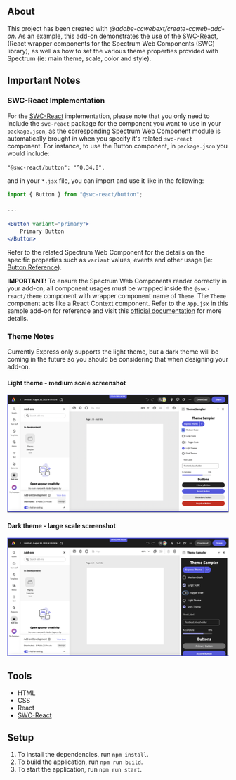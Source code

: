 ## About

This project has been created with _@adobe-ccwebext/create-ccweb-add-on_. As an example, this add-on demonstrates the use of the [SWC-React](https://opensource.adobe.com/spectrum-web-components/using-swc-react/), (React wrapper components for the Spectrum Web Components (SWC) library), as well as how to set the various theme properties provided with Spectrum (ie: main theme, scale, color and style). 

## Important Notes
### SWC-React Implementation
For the [SWC-React](https://opensource.adobe.com/spectrum-web-components/using-swc-react/) implementation, please note that you only need to include the `swc-react` package for the component you want to use in your `package.json`, as the corresponding Spectrum Web Component module is automatically brought in when you specify it's related `swc-react` component.  For instance, to use the Button component, in `package.json` you would include:

`"@swc-react/button": "^0.34.0",`

and in your `*.jsx` file, you can import and use it like in the following:

```jsx
import { Button } from "@swc-react/button";

...

<Button variant="primary">
    Primary Button
</Button>
```

Refer to the related Spectrum Web Component for the details on the specific properties such as `variant` values, events and other usage (ie: [Button Reference](https://opensource.adobe.com/spectrum-web-components/components/button/)).

**IMPORTANT!** To ensure the Spectrum Web Components render correctly in your add-on, all component usages must be wrapped inside the `@swc-react/theme` component with wrapper component name of `Theme`. The `Theme` component acts like a React Context component. Refer to the `App.jsx` in this sample add-on for reference and visit this [official documentation](https://opensource.adobe.com/spectrum-web-components/using-swc-react/) for more details.

### Theme Notes
Currently Express only supports the light theme, but a dark theme will be coming in the future so you should be considering that when designing your add-on.

#### Light theme - medium scale screenshot
![light theme screenshot](./light-theme.png)

#### Dark theme - large scale screenshot
![dark theme screenshot](./dark-theme-large.png)

## Tools

-   HTML
-   CSS
-   React
-   [SWC-React](https://opensource.adobe.com/spectrum-web-components/using-swc-react/) 

## Setup

1. To install the dependencies, run `npm install`.
2. To build the application, run `npm run build`.
3. To start the application, run `npm run start`.
